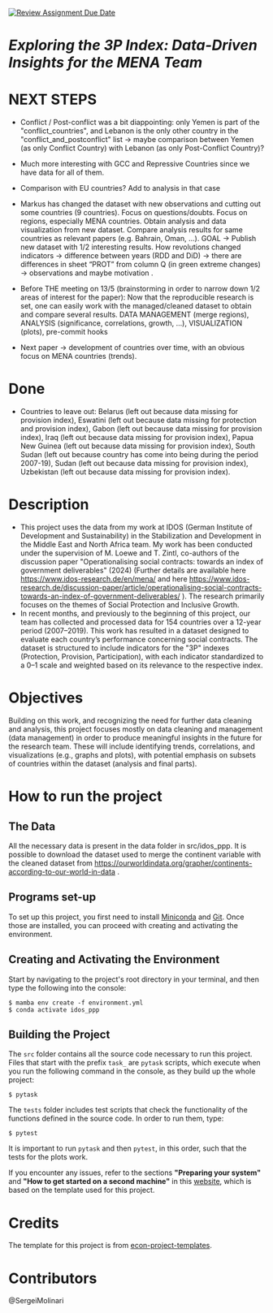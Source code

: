 [![Review Assignment Due Date](https://classroom.github.com/assets/deadline-readme-button-22041afd0340ce965d47ae6ef1cefeee28c7c493a6346c4f15d667ab976d596c.svg)](https://classroom.github.com/a/RN_okVXh)

# *Exploring the 3P Index: Data-Driven Insights for the MENA Team*

# NEXT STEPS

- Conflict / Post-conflict was a bit diappointing: only Yemen is part of the "conflict_countries", and Lebanon is the only other country in the "conflict_and_postconflict" list -> maybe comparison between Yemen (as only Conflict Country) with Lebanon (as only Post-Conflict Country)?
- Much more interesting with GCC and Repressive Countries since we have data for all of them.
- Comparison with EU countries? Add to analysis in that case

- Markus has changed the dataset with new observations and cutting out some countries (9 countries).
Focus on questions/doubts.
Focus on regions, especially MENA countries.
Obtain analysis and data visualization from new dataset.
Compare analysis results for same countries as relevant papers (e.g. Bahrain, Oman, ...).
GOAL -> Publish new dataset with 1/2 interesting results.
How revolutions changed indicators -> difference between years (RDD and DiD) -> there are differences in sheet “PROT” from column Q (in green extreme changes) -> observations and maybe motivation .

- Before THE meeting on 13/5 (brainstorming in order to narrow down 1/2 areas of interest for the paper):
Now that the reproducible research is set, one can easily work with the managed/cleaned dataset to obtain and compare several results.
DATA MANAGEMENT (merge regions), ANALYSIS (significance, correlations, growth, …), VISUALIZATION (plots), pre-commit hooks

- Next paper -> development of countries over time, with an obvious focus on MENA countries (trends).

# Done

- Countries to leave out: Belarus (left out because data missing for provision index), Eswatini (left out because data missing for protection and provision index), Gabon (left out because data missing for provision index), Iraq (left out because data missing for provision index), Papua New Guinea (left out because data missing for provision index), South Sudan (left out because country has come into being during the period 2007-19), Sudan (left out because data missing for provision index), Uzbekistan (left out because data missing for provision index).


# Description

- This project uses the data from my work at IDOS (German Institute of Development and
  Sustainability) in the Stabilization and Development in the Middle East and North
  Africa team. My work has been conducted under the supervision of M. Loewe and T.
  Zintl, co-authors of the discussion paper "Operationalising social contracts: towards
  an index of government deliverables" (2024) (Further details are available here
  https://www.idos-research.de/en/mena/ and here
  https://www.idos-research.de/discussion-paper/article/operationalising-social-contracts-towards-an-index-of-government-deliverables/
  ). The research primarily focuses on the themes of Social Protection and Inclusive
  Growth.
- In recent months, and previously to the beginning of this project, our team has
  collected and processed data for 154 countries over a 12-year period (2007–2019). This
  work has resulted in a dataset designed to evaluate each country’s performance
  concerning social contracts. The dataset is structured to include indicators for the
  "3P" indexes (Protection, Provision, Participation), with each indicator standardized
  to a 0–1 scale and weighted based on its relevance to the respective index.

# Objectives

Building on this work, and recognizing the need for further data cleaning and analysis,
this project focuses mostly on data cleaning and management (data management) in order
to produce meaningful insights in the future for the research team. These will include
identifying trends, correlations, and visualizations (e.g., graphs and plots), with
potential emphasis on subsets of countries within the dataset (analysis and final
parts).

# How to run the project

## The Data

All the necessary data is present in the data folder in src/idos_ppp. It is possible to
download the dataset used to merge the continent variable with the cleaned dataset from
https://ourworldindata.org/grapher/continents-according-to-our-world-in-data .

## Programs set-up

To set up this project, you first need to install
[Miniconda](https://docs.conda.io/projects/miniconda/en/latest/) and
[Git](https://git-scm.com/downloads). Once those are installed, you can proceed with
creating and activating the environment.

## Creating and Activating the Environment

Start by navigating to the project's root directory in your terminal, and then type the
following into the console:

```console
$ mamba env create -f environment.yml
$ conda activate idos_ppp
```

## Building the Project

The `src` folder contains all the source code necessary to run this project. Files that
start with the prefix `task_` are `pytask` scripts, which execute when you run the
following command in the console, as they build up the whole project:

```console
$ pytask
```

The `tests` folder includes test scripts that check the functionality of the functions
defined in the source code. In order to run them, type:

```console
$ pytest
```

It is important to run `pytask` and then `pytest`, in this order, such that the tests
for the plots work.

If you encounter any issues, refer to the sections **"Preparing your system"** and
**"How to get started on a second machine"** in this
[website](https://econ-project-templates.readthedocs.io/en/stable/getting_started/index.html#preparing-your-system),
which is based on the template used for this project.

# Credits

The template for this project is from
[econ-project-templates](https://github.com/OpenSourceEconomics/econ-project-templates).

# Contributors

@SergeiMolinari
